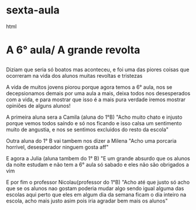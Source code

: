 # sexta-aula
html
<!DOCTYPE hyml>
<head>
<p><h1><strong> A 6° aula/ A grande revolta</p></head></strong></h1>
<body>
<p>Diziam que seria só boatos mas aconteceu, e foi uma das piores coisas que ocorreram na vida dos alunos muitas revoltas e tristezas</p>
<p>A vida de muitos jovens piorou porque agora temos a 6° aula, nos se decepsionamos demais por uma aula a mais, deixa todos nos desesperados com a vida, e para mostrar que isso é a mais pura verdade iremos mostrar opiniões de alguns alunos!</p>
<p>A primeira aluna sera a Camila (aluna do 1°B) "Acho muito chato e injusto porque vemos todos saíndo e só nos ficando e isso calsa um sentimento muito  de angustia, e nos se sentimos excluidos do resto da escola"</p>
<p>Outra aluna do 1° B vai tambem nos dizer a Milena "Acho uma porcaria horrivel, desesperador ninguem gosta aff"</p>
<p> E agora a Julia (aluna tambem do 1° B) "E um grande absurdo que os alunos da noite estudam e não tem a 6° aula só sabado e eles não são obrigados a vim</p>
<p>E por fim o professor Nicolau(professor do 1°B) "Acho até que justo só acho que se os alunos nao gostam poderia mudar algo sendo igual alguma das escolas aqui perto que eles em algum dia da semana ficam o dia inteiro na escola, acho mais justo asim pois iria agradar bem mais os alunos"</p>
</body>
</DOCTYPE html>
